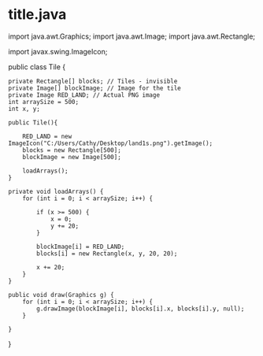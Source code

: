 # title.java
import java.awt.Graphics;
import java.awt.Image;
import java.awt.Rectangle;
 
import javax.swing.ImageIcon;
 
public class Tile {
 
    private Rectangle[] blocks; // Tiles - invisible
    private Image[] blockImage; // Image for the tile
    private Image RED_LAND; // Actual PNG image
    int arraySize = 500;
    int x, y;
 
    public Tile(){
         
        RED_LAND = new ImageIcon("C:/Users/Cathy/Desktop/land1s.png").getImage();
        blocks = new Rectangle[500];
        blockImage = new Image[500];
         
        loadArrays();
    }
 
    private void loadArrays() {
        for (int i = 0; i < arraySize; i++) {
 
            if (x >= 500) {
                x = 0;
                y += 20;
            }
 
            blockImage[i] = RED_LAND;
            blocks[i] = new Rectangle(x, y, 20, 20);
 
            x += 20;
        }
    }
 
    public void draw(Graphics g) {
        for (int i = 0; i < arraySize; i++) {
            g.drawImage(blockImage[i], blocks[i].x, blocks[i].y, null);
        }
 
    }
 
}
